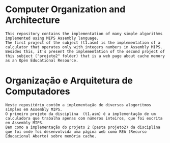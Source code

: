 # Computer Organization and Architecture
	
	This repository contains the implementation of many simple algorithms implemented using MIPS Assembly language. 
	The first project of the subject (t1.asm) is the implementation of a calculator that operates only with integers numbers in Assembly MIPS.
	Besides this, it's present the implementation of the second project of this subject ("projeto2" folder) that is a web page about cache memory as an Open Educational Resource.

# Organização e Arquitetura de Computadores

	Neste repositório contêm a implementação de diversos alogoritmos simples em Assembly MIPS. 
	O primeiro projeto da disciplina  (t1.asm) é a implementação de um calculadora que trabalha apenas com números inteiros, que foi escrita em Assembly MIPS.
	Bem como a implementação do projeto 2 (pasta projeto2) da disciplina que foi onde foi desenvolvida uma página web como REA (Recurso Educacional Aberto) sobre memória cache.
